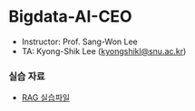 # Bigdata-AI-CEO

- Instructor: Prof. Sang-Won Lee
- TA: Kyong-Shik Lee (kyongshikl@snu.ac.kr)

### 실습 자료
- [RAG 실습파일](./RAG.ipynb) 



 

<br/>